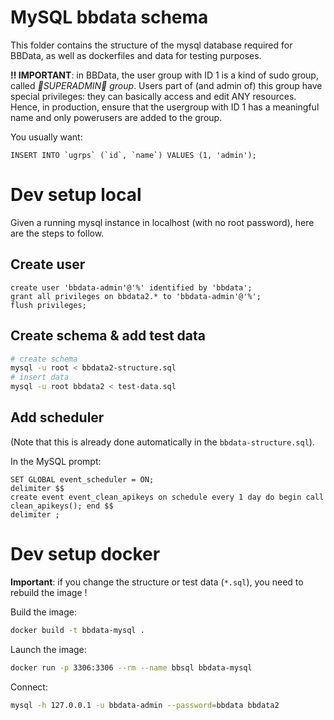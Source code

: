 # MySQL bbdata schema

This folder contains the structure of the mysql database required for BBData, as well as dockerfiles and data for testing purposes. 

__‼️ IMPORTANT__: in BBData, the user group with ID 1 is a kind of sudo group, called *🔱SUPERADMIN🔱 group*.
Users part of (and admin of) this group have special privileges: they can basically access and edit ANY resources.
Hence, in production, ensure that the usergroup with ID 1 has a meaningful name and only powerusers are added to the group. 

You usually want:
```myql
INSERT INTO `ugrps` (`id`, `name`) VALUES (1, 'admin');
```


# Dev setup local

Given a running mysql instance in localhost (with no root password), here are the steps to follow.

## Create user

```mysql
create user 'bbdata-admin'@'%' identified by 'bbdata';
grant all privileges on bbdata2.* to 'bbdata-admin'@'%';
flush privileges;
```

## Create schema & add test data

```bash
# create schema
mysql -u root < bbdata2-structure.sql
# insert data
mysql -u root bbdata2 < test-data.sql
```

## Add scheduler 

(Note that this is already done automatically in the `bbdata-structure.sql`).

In the MySQL prompt:
```mysql
SET GLOBAL event_scheduler = ON;
delimiter $$
create event event_clean_apikeys on schedule every 1 day do begin call clean_apikeys(); end $$
delimiter ;
```

# Dev setup docker

__Important__: if you change the structure or test data (`*.sql`), you need to rebuild the image !

Build the image:
```bash
docker build -t bbdata-mysql .
``` 

Launch the image:
```bash
docker run -p 3306:3306 --rm --name bbsql bbdata-mysql
```

Connect:
```bash
mysql -h 127.0.0.1 -u bbdata-admin --password=bbdata bbdata2
```